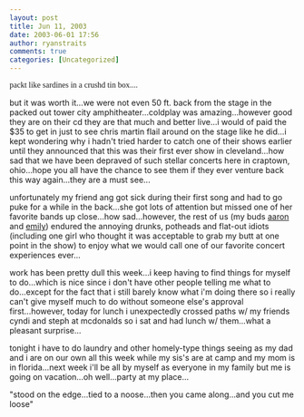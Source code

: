 ```yaml
---
layout: post
title: Jun 11, 2003
date: 2003-06-01 17:56
author: ryanstraits
comments: true
categories: [Uncategorized]
---
```

<span style="font-family:Verdana;">packt like sardines in a crushd tin box....</span>

but it was worth it...we were not even 50 ft. back from the stage in the packed out tower city amphitheater...coldplay was amazing...however good they are on their cd they are that much and better live...i would of paid the $35 to get in just to see chris martin flail around on the stage like he did...i kept wondering why i hadn't tried harder to catch one of their shows earlier until they announced that this was their first ever show in cleveland...how sad that we have been depraved of such stellar concerts here in craptown, ohio...hope you all have the chance to see them if they ever venture back this way again...they are a must see...

unfortunately my friend ang got sick during their first song and had to go puke for a while in the back...she got lots of attention but missed one of her favorite bands up close...how sad...however, the rest of us (my buds <a href="http://www.xanga.com/unsubscribe" target="_new">aaron</a> and <a href="http://www.xanga.com/hottperson" target="_new">emily</a>) endured the annoying drunks, potheads and flat-out idiots (including one girl who thought it was acceptable to grab my butt at one point in the show) to enjoy what we would call one of our favorite concert experiences ever...

work has been pretty dull this week...i keep having to find things for myself to do...which is nice since i don't have other people telling me what to do...except for the fact that i still barely know what i'm doing there so i really can't give myself much to do without someone else's approval first...however, today for lunch i unexpectedly crossed paths w/ my friends cyndi and steph at mcdonalds so i sat and had lunch w/ them...what a pleasant surprise...

tonight i have to do laundry and other homely-type things seeing as my dad and i are on our own all this week while my sis's are at camp and my mom is in florida...next week i'll be all by myself as everyone in my family but me is going on vacation...oh well...party at my place...

"stood on the edge...tied to a noose...then you came along...and you cut me loose"
